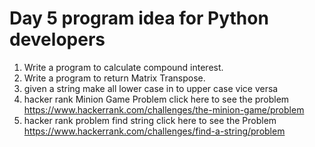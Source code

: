 # Day 5 program idea for Python developers

1. Write a program to calculate compound interest.
2. Write a program to return Matrix Transpose.
3. given a string make all lower case in to upper case vice versa
4. hacker rank Minion Game Problem  click here to see the problem https://www.hackerrank.com/challenges/the-minion-game/problem
5. hacker rank problem find string click here to see the Problem https://www.hackerrank.com/challenges/find-a-string/problem
